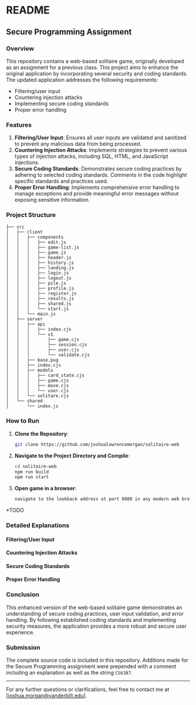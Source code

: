 # README

## Secure Programming Assignment

### Overview
This repository contains a web-based solitaire game, originally developed as an assignment for a previous class. This project aims to enhance the original application by incorporating several security and coding standards. The updated application addresses the following requirements:
- Filtering/user input
- Countering injection attacks
- Implementing secure coding standards
- Proper error handling

### Features
1. **Filtering/User Input**: Ensures all user inputs are validated and sanitized to prevent any malicious data from being processed.
2. **Countering Injection Attacks**: Implements strategies to prevent various types of injection attacks, including SQL, HTML, and JavaScript injections.
3. **Secure Coding Standards**: Demonstrates secure coding practices by adhering to selected coding standards. Comments in the code highlight specific standards and practices used.
4. **Proper Error Handling**: Implements comprehensive error handling to manage exceptions and provide meaningful error messages without exposing sensitive information.

### Project Structure
```
├── src
│   ├── client
│   │   ├── components
│   │   │   ├── edit.js
│   │   │   ├── game-list.js
│   │   │   ├── game.js
│   │   │   ├── header.js
│   │   │   ├── history.js
│   │   │   ├── landing.js
│   │   │   ├── login.js
│   │   │   ├── logout.js
│   │   │   ├── pile.js
│   │   │   ├── profile.js
│   │   │   ├── register.js
│   │   │   ├── results.js
│   │   │   ├── shared.js
│   │   │   └── start.js
│   │   └── main.js
│   ├── server
│   │   ├── api
│   │   │   ├── index.cjs
│   │   │   └── v1
│   │   │       ├── game.cjs
│   │   │       ├── session.cjs
│   │   │       ├── user.cjs
│   │   │       └── validate.cjs
│   │   ├── base.pug
│   │   ├── index.cjs
│   │   ├── models
│   │   │   ├── card_state.cjs
│   │   │   ├── game.cjs
│   │   │   ├── move.cjs
│   │   │   └── user.cjs
│   │   └── solitare.cjs
│   └── shared
│       └── index.js
```

### How to Run
1. **Clone the Repository**:
   ```bash
   git clone https://github.com/joshualawrencemorgan/solitaire-web
   ```
2. **Navigate to the Project Directory and Compile**:
   ```bash
   cd solitaire-web
   npm run build
   npm run start
   ```
3. **Open game in a browser**:
    ```txt
    navigate to the lookback address at port 8080 in any modern web browser to start playing the solitaire game.
    ```

*TODO
### Detailed Explanations

#### Filtering/User Input

#### Countering Injection Attacks


#### Secure Coding Standards


#### Proper Error Handling

### Conclusion
This enhanced version of the web-based solitaire game demonstrates an understanding of secure coding practices, user input validation, and error handling. By following established coding standards and implementing security measures, the application provides a more robust and secure user experience.

### Submission
The complete source code is included in this repository. Additions made for the Secure Programming assignment were prepended with a comment including an explanation as well as the string `CS6387`.

---

For any further questions or clarifications, feel free to contact me at [joshua.morgan@vanderbilt.edu].